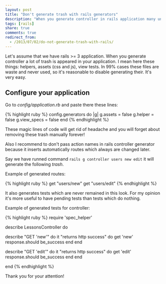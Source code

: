 ```yaml
---
layout: post
title: "Don't generate trash with rails generators"
description: "When you generate controller in rails application many unexpected files are generated with it. I like to disable this behavior right after generating application. This post describes how to configure rails application to avoid trash generating"
tags: [rails]
share: true
comments: true
redirect_from:
  - /2013/07/02/do-not-generate-trash-with-rails/
---
```



Let's assume that we have rails >= 3 application. When you generate controller a lot of trash is appeared in your application. I mean here these things: helpers, assets (css and js), view tests. In 99% cases these files are waste and never used, so it's reasonable to disable generating their. It's very easy.

## Configure your application

Go to *config/application.rb* and paste there these lines:

{% highlight ruby %}
config.generators do |g|
  g.assets = false
  g.helper = false
  g.view_specs = false
end
{% endhighlight %}

These magic lines of code will get rid of headache and you will forget about removing these trash manually forever!

Also I recommend to don't pass action names in rails controller generator because it inserts automatically routes which always are changed later.

Say we have runned command `rails g controller users new edit` it will generate the following *trash*.

Example of generated routes:

{% highlight ruby %}
get "users/new"
get "users/edit"
{% endhighlight %}

It also generates tests which are never remained in this look. For my opinion it's more useful to have pending tests than tests which do nothing.

Example of generated tests for controller:

{% highlight ruby %}
require 'spec_helper'

describe LessonsController do

  describe "GET 'new'" do
    it "returns http success" do
      get 'new'
      response.should be_success
    end
  end

  describe "GET 'edit'" do
    it "returns http success" do
      get 'edit'
      response.should be_success
    end
  end

end
{% endhighlight %}

Thank you for your attention!
